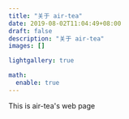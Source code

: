 ```yaml
---
title: "关于 air-tea"
date: 2019-08-02T11:04:49+08:00
draft: false
description: "关于 air-tea"
images: []

lightgallery: true

math:
  enable: true
---
```


This is air-tea's web page